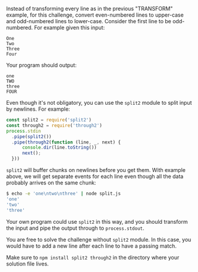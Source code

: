 Instead of transforming every line as in the previous "TRANSFORM" example,
for this challenge, convert even-numbered lines to upper-case and odd-numbered
lines to lower-case. Consider the first line to be odd-numbered. For example
given this input:

    One
    Two
    Three
    Four

Your program should output:

    one
    TWO
    three
    FOUR

Even though it's not obligatory, you can use the `split2` module 
to split input by newlines. For example:

```js
const split2 = require('split2')
const through2 = require('through2')
process.stdin
  .pipe(split2())
  .pipe(through2(function (line, _, next) {
      console.dir(line.toString())
      next();
  }))
```

`split2` will buffer chunks on newlines before you get them. With example
above, we will get separate events for each line even though all the data
probably arrives on the same chunk:

```sh
$ echo -e 'one\ntwo\nthree' | node split.js
'one'
'two'
'three'
```

Your own program could use `split2` in this way, and you should transform the
input and pipe the output through to `process.stdout`.

You are free to solve the challenge without `split2` module. In this case,
you would have to add a new line after each line to have a passing match.

Make sure to `npm install split2 through2` in the directory where your solution
file lives.

